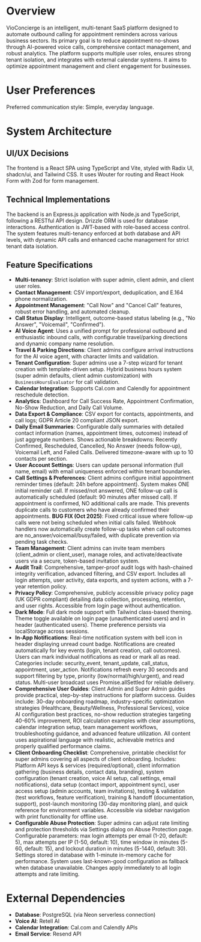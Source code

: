 # Overview

VioConcierge is an intelligent, multi-tenant SaaS platform designed to automate outbound calling for appointment reminders across various business sectors. Its primary goal is to reduce appointment no-shows through AI-powered voice calls, comprehensive contact management, and robust analytics. The platform supports multiple user roles, ensures strong tenant isolation, and integrates with external calendar systems. It aims to optimize appointment management and client engagement for businesses.

# User Preferences

Preferred communication style: Simple, everyday language.

# System Architecture

## UI/UX Decisions
The frontend is a React SPA using TypeScript and Vite, styled with Radix UI, shadcn/ui, and Tailwind CSS. It uses Wouter for routing and React Hook Form with Zod for form management.

## Technical Implementations
The backend is an Express.js application with Node.js and TypeScript, following a RESTful API design. Drizzle ORM is used for database interactions. Authentication is JWT-based with role-based access control. The system features multi-tenancy enforced at both database and API levels, with dynamic API calls and enhanced cache management for strict tenant data isolation.

## Feature Specifications
- **Multi-tenancy**: Strict isolation with super admin, client admin, and client user roles.
- **Contact Management**: CSV import/export, deduplication, and E.164 phone normalization.
- **Appointment Management**: "Call Now" and "Cancel Call" features, robust error handling, and automated cleanup.
- **Call Status Display**: Intelligent, outcome-based status labeling (e.g., "No Answer", "Voicemail", "Confirmed").
- **AI Voice Agent**: Uses a unified prompt for professional outbound and enthusiastic inbound calls, with configurable travel/parking directions and dynamic company name resolution.
- **Travel & Parking Directions**: Client admins configure arrival instructions for the AI voice agent, with character limits and validation.
- **Tenant Configuration**: Super admins use a 7-step wizard for tenant creation with template-driven setup. Hybrid business hours system (super admin defaults, client admin customization) with `BusinessHoursEvaluator` for call validation.
- **Calendar Integration**: Supports Cal.com and Calendly for appointment reschedule detection.
- **Analytics**: Dashboard for Call Success Rate, Appointment Confirmation, No-Show Reduction, and Daily Call Volume.
- **Data Export & Compliance**: CSV export for contacts, appointments, and call logs; GDPR Article 20 compliant JSON export.
- **Daily Email Summaries**: Configurable daily summaries with detailed contact information (names, appointment times, outcomes) instead of just aggregate numbers. Shows actionable breakdowns: Recently Confirmed, Rescheduled, Cancelled, No Answer (needs follow-up), Voicemail Left, and Failed Calls. Delivered timezone-aware with up to 10 contacts per section.
- **User Account Settings**: Users can update personal information (full name, email) with email uniqueness enforced within tenant boundaries.
- **Call Settings & Preferences**: Client admins configure initial appointment reminder times (default: 24h before appointment). System makes ONE initial reminder call. If missed/not answered, ONE follow-up call is automatically scheduled (default: 90 minutes after missed call). If appointment is confirmed, NO additional calls are made. This prevents duplicate calls to customers who have already confirmed their appointments. **BUG FIX (Oct 2025)**: Fixed critical issue where follow-up calls were not being scheduled when initial calls failed. Webhook handlers now automatically create follow-up tasks when call outcomes are no_answer/voicemail/busy/failed, with duplicate prevention via pending task checks.
- **Team Management**: Client admins can invite team members (client_admin or client_user), manage roles, and activate/deactivate users via a secure, token-based invitation system.
- **Audit Trail**: Comprehensive, tamper-proof audit logs with hash-chained integrity verification, advanced filtering, and CSV export. Includes all login attempts, user activity, data exports, and system actions, with a 7-year retention policy.
- **Privacy Policy**: Comprehensive, publicly accessible privacy policy page (UK GDPR compliant) detailing data collection, processing, retention, and user rights. Accessible from login page without authentication.
- **Dark Mode**: Full dark mode support with Tailwind class-based theming. Theme toggle available on login page (unauthenticated users) and in header (authenticated users). Theme preference persists via localStorage across sessions.
- **In-App Notifications**: Real-time notification system with bell icon in header displaying unread count badge. Notifications are created automatically for key events (login, tenant creation, call outcomes). Users can mark individual notifications as read or mark all as read. Categories include: security_event, tenant_update, call_status, appointment, user_action. Notifications refresh every 30 seconds and support filtering by type, priority (low/normal/high/urgent), and read status. Multi-user broadcast uses Promise.allSettled for reliable delivery.
- **Comprehensive User Guides**: Client Admin and Super Admin guides provide practical, step-by-step instructions for platform success. Guides include: 30-day onboarding roadmap, industry-specific optimization strategies (Healthcare, Beauty/Wellness, Professional Services), voice AI configuration best practices, no-show reduction strategies targeting 40-60% improvement, ROI calculation examples with clear assumptions, calendar integration setup, team management workflows, troubleshooting guidance, and advanced feature utilization. All content uses aspirational language with realistic, achievable metrics and properly qualified performance claims.
- **Client Onboarding Checklist**: Comprehensive, printable checklist for super admins covering all aspects of client onboarding. Includes: Platform API keys & services (required/optional), client information gathering (business details, contact data, branding), system configuration (tenant creation, voice AI setup, call settings, email notifications), data setup (contact import, appointment sync), user access setup (admin accounts, team invitations), testing & validation (test workflows, feature verification), training & handoff (documentation, support), post-launch monitoring (30-day monitoring plan), and quick reference for environment variables. Accessible via sidebar navigation with print functionality for offline use.
- **Configurable Abuse Protection**: Super admins can adjust rate limiting and protection thresholds via Settings dialog on Abuse Protection page. Configurable parameters: max login attempts per email (1-20, default: 5), max attempts per IP (1-50, default: 10), time window in minutes (5-60, default: 15), and lockout duration in minutes (5-1440, default: 30). Settings stored in database with 1-minute in-memory cache for performance. System uses last-known-good configuration as fallback when database unavailable. Changes apply immediately to all login attempts and rate limiting.

# External Dependencies

- **Database**: PostgreSQL (via Neon serverless connection)
- **Voice AI**: Retell AI
- **Calendar Integration**: Cal.com and Calendly APIs
- **Email Service**: Resend API